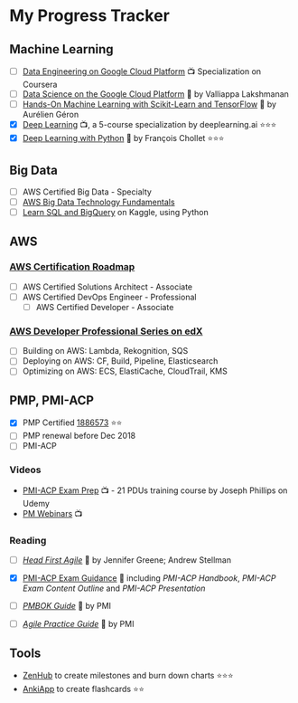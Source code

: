 # My Progress Tracker

## Machine Learning

 - [ ] [Data Engineering on Google Cloud Platform](https://www.coursera.org/specializations/gcp-data-machine-learning) :tv:  Specialization on Coursera
 - [ ] [Data Science on the Google Cloud Platform](https://www.safaribooksonline.com/library/view/data-science-on/9781491974551/) :book: by Valliappa Lakshmanan
 - [ ] [Hands-On Machine Learning with Scikit-Learn and TensorFlow](https://www.safaribooksonline.com/library/view/hands-on-machine-learning/9781491962282/) :book: by Aurélien Géron
 - [x] [Deep Learning](https://www.coursera.org/account/accomplishments/specialization/Z23QYSJ94QTU) :tv:, a 5-course specialization by deeplearning.ai :star::star::star:
 - [x] [Deep Learning with Python](https://www.safaribooksonline.com/library/view/deep-learning-with/9781617294433/)  :book: by François Chollet :star::star::star:

## Big Data

- [ ] AWS Certified Big Data - Specialty
- [ ] [AWS Big Data Technology Fundamentals](https://www.aws.training/transcript/curriculumplayer?transcriptId=tFJXk7lv8k6Bh3oyLkiuTA2)
- [ ] [Learn SQL and BigQuery](https://www.kaggle.com/learn/sql) on Kaggle, using Python

## AWS

### [AWS Certification Roadmap](https://aws.amazon.com/certification/#roadmap)
- [ ] AWS Certified Solutions Architect - Associate
- [ ] AWS Certified DevOps Engineer - Professional
	- [ ] AWS Certified Developer - Associate

### [AWS Developer Professional Series on edX](https://www.edx.org/aws-developer-professional-series)

 - [ ] Building on AWS: Lambda, Rekognition, SQS
 - [ ] Deploying on AWS: CF, Build, Pipeline, Elasticsearch
 - [ ] Optimizing on AWS: ECS, ElastiCache, CloudTrail, KMS

## PMP, PMI-ACP

 - [x] PMP Certified [1886573](https://webreports.pmi.org/certification/certificate/3302554/1963154) :star::star:
 - [ ] PMP renewal before Dec 2018
 - [ ] PMI-ACP

### Videos

-   [PMI-ACP Exam Prep](https://www.udemy.com/pmiacp_21pdus/learn/v4/t/practice/1023892/introduction) :tv: - 21 PDUs training course by Joseph Phillips on Udemy
- [PM Webinars](https://www.projectmanagement.com/Webinars/webinarMainOnDemand.cfm) :tv:

### Reading

 - [ ] [*Head First
       Agile*](https://www.safaribooksonline.com/library/view/head-first-agile/9781491944684/)
       :book: by Jennifer Greene; Andrew Stellman
 - [x] [PMI-ACP Exam Guidance](https://www.pmi.org/certifications/types/agile-acp/exam-prep)
       :book: including *PMI-ACP Handbook*, *PMI-ACP Exam Content
       Outline* and *PMI-ACP Presentation*
 - [ ] [*PMBOK Guide*](https://www.safaribooksonline.com/library/view/a-guide-to/9781628253900/part01.xhtml)
       :book: by PMI
 - [ ] [*Agile Practice Guide*](https://www.safaribooksonline.com/library/view/agile-practice-guide/9781628253993/)
       :book: by PMI

    
## Tools

- [ZenHub](https://app.zenhub.com/workspace/o/vochicong/progress/reports?report=burndown) to create milestones and burn down charts :star::star::star:
- [AnkiApp](https://www.ankiapp.com/) to create flashcards :star::star:



<!--stackedit_data:
eyJoaXN0b3J5IjpbMTA4MTg4MTYwNiw3Nzc1Njg5OTQsODMzNz
I3ODg4LDE3MDkyMTI4NjUsNDM3ODc2NzY4LDEzMDI0MzA1NDIs
MTgyMzE2MDA0MSw4ODk0MTQ0NiwtMTM1MDU1MDczMiw4NTMwMD
Q1MjEsMTc0ODUzMjMzMCwtMzIwNDU5NjIsLTE3NzA0MDg1MDks
MzYxNTgzOTM1LDE2ODE0MTUyMzQsMTY0ODA5Nzc2NSwxOTg2OD
MyNTg5LC0xMzE5ODI1Njg5LDEwODYzNDk2NjEsOTA0MjE5NTg2
XX0=
-->